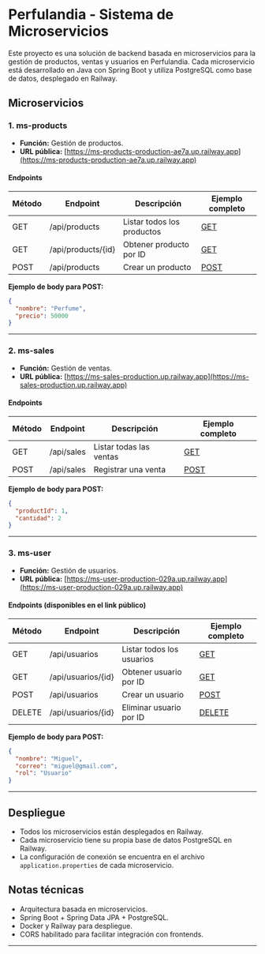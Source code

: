 # Perfulandia - Sistema de Microservicios

Este proyecto es una solución de backend basada en microservicios para la gestión de productos, ventas y usuarios en Perfulandia. Cada microservicio está desarrollado en Java con Spring Boot y utiliza PostgreSQL como base de datos, desplegado en Railway.

## Microservicios

### 1. ms-products
- **Función:** Gestión de productos.
- **URL pública:** [https://ms-products-production-ae7a.up.railway.app](https://ms-products-production-ae7a.up.railway.app)

#### Endpoints
| Método | Endpoint                         | Descripción                  | Ejemplo completo |
|--------|----------------------------------|------------------------------|------------------|
| GET    | /api/products                    | Listar todos los productos   | [GET](https://ms-products-production-ae7a.up.railway.app/api/products) |
| GET    | /api/products/{id}               | Obtener producto por ID      | [GET](https://ms-products-production-ae7a.up.railway.app/api/products/1) |
| POST   | /api/products                    | Crear un producto            | [POST](https://ms-products-production-ae7a.up.railway.app/api/products) |

**Ejemplo de body para POST:**
```json
{
  "nombre": "Perfume",
  "precio": 50000
}
```

---

### 2. ms-sales
- **Función:** Gestión de ventas.
- **URL pública:** [https://ms-sales-production.up.railway.app](https://ms-sales-production.up.railway.app)

#### Endpoints
| Método | Endpoint                         | Descripción                  | Ejemplo completo |
|--------|----------------------------------|------------------------------|------------------|
| GET    | /api/sales                       | Listar todas las ventas      | [GET](https://ms-sales-production.up.railway.app/api/sales) |
| POST   | /api/sales                       | Registrar una venta          | [POST](https://ms-sales-production.up.railway.app/api/sales) |

**Ejemplo de body para POST:**
```json
{
  "productId": 1,
  "cantidad": 2
}
```

---

### 3. ms-user
- **Función:** Gestión de usuarios.
- **URL pública:** [https://ms-user-production-029a.up.railway.app](https://ms-user-production-029a.up.railway.app)

#### Endpoints (disponibles en el link público)
| Método | Endpoint           | Descripción                | Ejemplo completo |
|--------|--------------------|----------------------------|------------------|
| GET    | /api/usuarios      | Listar todos los usuarios  | [GET](https://ms-user-production-029a.up.railway.app/api/usuarios) |
| GET    | /api/usuarios/{id} | Obtener usuario por ID     | [GET](https://ms-user-production-029a.up.railway.app/api/usuarios/1) |
| POST   | /api/usuarios      | Crear un usuario           | [POST](https://ms-user-production-029a.up.railway.app/api/usuarios) |
| DELETE | /api/usuarios/{id} | Eliminar usuario por ID    | [DELETE](https://ms-user-production-029a.up.railway.app/api/usuarios/1) |

**Ejemplo de body para POST:**
```json
{
  "nombre": "Miguel",
  "correo": "miguel@gmail.com",
  "rol": "Usuario"
}
```

---

## Despliegue
- Todos los microservicios están desplegados en Railway.
- Cada microservicio tiene su propia base de datos PostgreSQL en Railway.
- La configuración de conexión se encuentra en el archivo `application.properties` de cada microservicio.

## Notas técnicas
- Arquitectura basada en microservicios.
- Spring Boot + Spring Data JPA + PostgreSQL.
- Docker y Railway para despliegue.
- CORS habilitado para facilitar integración con frontends.

---